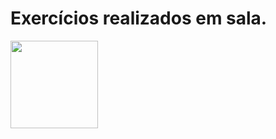 # Exercícios realizados em sala.

<img height="140em" src="https://1.bp.blogspot.com/-nEAl1im0Yfg/XtAVEGdvVWI/AAAAAAAAu9A/Rs0hDqRCxlw4LXUFNorZA2DycwoDElpQgCLcBGAsYHQ/s1600/bob.gif">